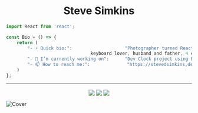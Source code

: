 <h1 align="center"> Steve Simkins </h1>

```javascript
import React from 'react'; 

const Bio = () => {
	return (
		"- ⚡ Quick bio:":                    "Photographer turned React Developer, coffee addict, 
						        keyboard lover, husband and father, 4 cats",
		"- 🔭 I’m currently working on":      "Dev Clock project using React",
		"- 📫 How to reach me:":              "https://stevedsimkins,dev",
	)
};
```
----

<p align="center">
	<a href="https://stevedsimkins.dev" target="blank"><img align="center" src="https://img.icons8.com/fluent/48/000000/webpage.png"/></a>
	<a href="https://twitter.com/stevedsimkins" target="blank"><img align="center" src="https://img.icons8.com/fluent/48/000000/twitter.png"/></a> 
	<a href="https://instagram.com/stevedylanphoto" target="blank"><img align="center" src="https://img.icons8.com/fluent/48/000000/instagram-new.png"/></a>
</p>

![Cover](https://raw.githubusercontent.com/stevedsimkins/stevedylanphoto2/main/img-gowest/img-gowest-07.jpg)
